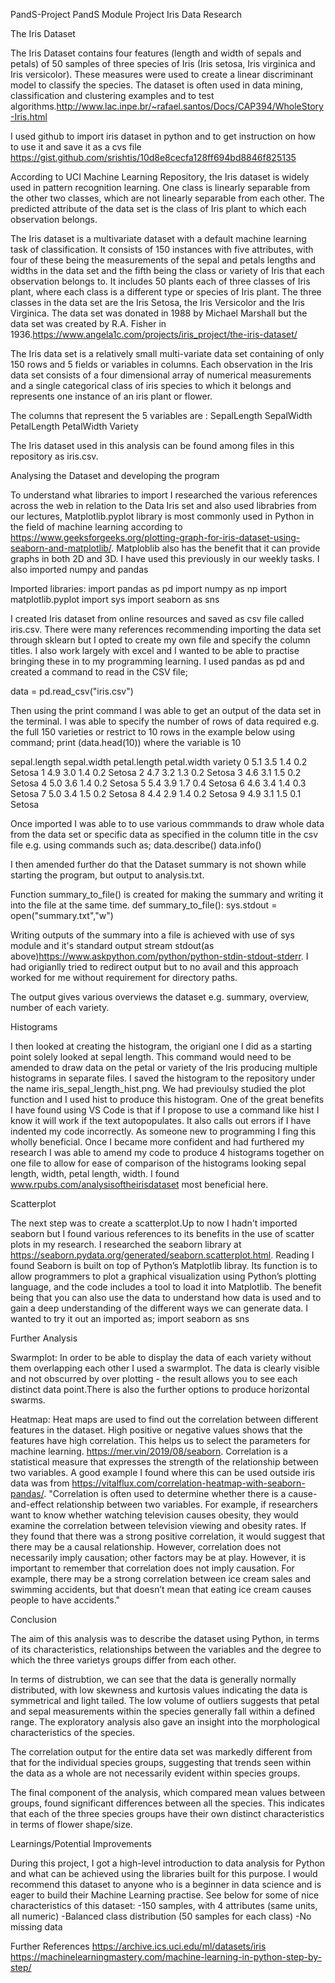 PandS-Project
PandS Module Project
Iris Data Research

The Iris Dataset

The Iris Dataset contains four features (length and width of sepals and petals) of 50 samples of three species of Iris (Iris setosa, Iris virginica and Iris versicolor). These measures were used to create a linear discriminant model to classify the species. The dataset is often used in data mining, classification and clustering examples and to test algorithms.http://www.lac.inpe.br/~rafael.santos/Docs/CAP394/WholeStory-Iris.html

I used github to import iris dataset in python and to get instruction on how to use it and save it as a cvs file https://gist.github.com/srishtis/10d8e8cecfa128ff694bd8846f825135

According to UCI Machine Learning Repository, the Iris dataset is widely used in pattern recognition learning. One class is linearly separable from the other two classes, which are not linearly separable from each other. The predicted attribute of the data set is the class of Iris plant to which each observation belongs.

The Iris dataset is a multivariate dataset with a default machine learning task of classification. It consists of 150 instances with five attributes, with four of these being the measurements of the sepal and petals lengths and widths in the data set and the fifth being the class or variety of Iris that each observation belongs to. It includes 50 plants each of three classes of Iris plant, where each class is a different type or species of Iris plant. The three classes in the data set are the Iris Setosa, the Iris Versicolor and the Iris Virginica. The data set was donated in 1988 by Michael Marshall but the data set was created by R.A. Fisher in 1936.https://www.angela1c.com/projects/iris_project/the-iris-dataset/

The Iris data set is a relatively small multi-variate data set containing of only 150 rows and 5 fields or variables in columns. Each observation in the Iris data set consists of a four dimensional array of numerical measurements and a single categorical class of iris species to which it belongs and represents one instance of an iris plant or flower.

The columns that represent the 5 variables are :
SepalLength
SepalWidth
PetalLength
PetalWidth
Variety

The Iris dataset used in this analysis can be found among files in this repository as iris.csv.

Analysing the Dataset and developing the program

To understand what libraries to import I researched the various references across the web in relation to the Data Iris set and also used librabries from our lectures,
Matplotlib.pyplot library is most commonly used in Python in the field of machine learning according to https://www.geeksforgeeks.org/plotting-graph-for-iris-dataset-using-seaborn-and-matplotlib/. Matploblib also has the benefit that it can provide graphs in both 2D and 3D. I have used this previously in our weekly tasks. I also imported numpy and pandas

Imported libraries:
import pandas as pd
import numpy as np
import matplotlib.pyplot 
import sys
import seaborn as sns

I created Iris dataset from online resources and saved as csv file called iris.csv. There were many references recommending importing the data set through sklearn but I opted to create my own file and specify the column titles. I also work largely with excel and I wanted to be able to practise bringing these in to my programming learning. I used pandas as pd and created a command to read in the CSV file; 

data = pd.read_csv("iris.csv")

Then using the print command I was able to get an output of the data set in the terminal. I was able to specify the number of rows of data required e.g. the full 150 varieties or restrict to 10 rows in the example below using command;
 print (data.head(10)) where the variable is 10

   sepal.length  sepal.width  petal.length  petal.width variety
0           5.1          3.5           1.4          0.2  Setosa
1           4.9          3.0           1.4          0.2  Setosa
2           4.7          3.2           1.3          0.2  Setosa
3           4.6          3.1           1.5          0.2  Setosa
4           5.0          3.6           1.4          0.2  Setosa
5           5.4          3.9           1.7          0.4  Setosa
6           4.6          3.4           1.4          0.3  Setosa
7           5.0          3.4           1.5          0.2  Setosa
8           4.4          2.9           1.4          0.2  Setosa
9           4.9          3.1           1.5          0.1  Setosa

Once imported I was able to to use various commmands to draw whole data from the data set or specific data as specified in the column title in the csv file e.g. using commands such as;
data.describe()
data.info() 

I then amended further do that the Dataset summary is not shown while starting the program, but output to analysis.txt.

Function summary_to_file() is created for making the summary and writing it into the file at the same time.
def summary_to_file():
    sys.stdout = open("summary.txt","w")

Writing outputs of the summary into a file is achieved with use of sys module and it's standard output stream stdout(as above)https://www.askpython.com/python/python-stdin-stdout-stderr. I had origianlly tried to redirect output but to no avail and this approach worked for me without requirement for directory paths.

The output gives various overviews the dataset e.g. summary, overview, number of each variety.

Histograms

I then looked at creating the histogram, the origianl one I did as a starting point solely looked at sepal length. This command would need to be amended to draw data on the petal or variety of the Iris producing multiple histograms in separate files. I saved the histogram to the repository under the name iris_sepal_length_hist.png. We had previoulsy studied the plot function and I used hist to produce this histogram. One of the great benefits I have found using VS Code is that if I propose to use a command like hist I know it will work if the text autopopulates. It also calls out errors if I have indented my code incorrectly. As someone new to programming I fing this wholly beneficial. Once I became more confident and had furthered my research I was able to amend my code to produce 4 histograms together on one file to allow for ease of comparison of the histograms looking sepal length, width, petal length, width. I found www.rpubs.com/analysisoftheirisdataset most beneficial here.

Scatterplot

The next step was to create a scatterplot.Up to now I hadn't imported seaborn but I found various references to its benefits in the use of scatter plots in my research. I researched the seaborn library at https://seaborn.pydata.org/generated/seaborn.scatterplot.html. Reading I found Seaborn is built on top of Python’s Matplotlib libray. Its function is to allow programmers to plot a graphical visualization using Python’s plotting language, and the code includes a tool to load it into Matplotlib. The benefit being that you can also use the data to understand how data is used and to gain a deep understanding of the different ways we can generate data. I wanted to try it out an imported as; import seaborn as sns

Further Analysis

Swarmplot:
In order to be able to display the data of each variety without them overlapping each other I used a swarmplot. The data is clearly visible and not obscurred by over plotting - the result allows you to see each distinct data point.There is also the further options to produce horizontal swarms.

Heatmap:
Heat maps are used to find out the correlation between different features in the dataset. High positive or negative values shows that the features have high correlation. This helps us to select the parameters for machine learning. https://mer.vin/2019/08/seaborn. Correlation is a statistical measure that expresses the strength of the relationship between two variables. A good example I found where this can be used outside iris data was from https://vitalflux.com/correlation-heatmap-with-seaborn-pandas/.
  "Correlation is often used to determine whether there is a cause-and-effect relationship between two variables. For example, if researchers want to know whether watching television causes obesity, they would examine the correlation between television viewing and obesity rates. If they found that there was a strong positive correlation, it would suggest that there may be a causal relationship. However, correlation does not necessarily imply causation; other factors may be at play. However, it is important to remember that correlation does not imply causation. For example, there may be a strong correlation between ice cream sales and swimming accidents, but that doesn’t mean that eating ice cream causes people to have accidents."

Conclusion

The aim of this analysis was to describe the dataset using Python, in terms of its characteristics, relationships between the variables and the degree to which the three varietys groups differ from each other.

In terms of distrubtion, we can see that the data is generally normally distributed, with low skewness and kurtosis values indicating the data is symmetrical and light tailed. The low volume of outliers suggests that petal and sepal measurements within the species generally fall within a defined range. The exploratory analysis also gave an insight into the morphological characteristics of the species.

The correlation output for the entire data set was markedly different from that for the individual species groups, suggesting that trends seen within the data as a whole are not necessarily evident within species groups.

The final component of the analysis, which compared mean values between groups, found significant differences between all the species. This indicates that each of the three species groups have their own distinct characteristics in terms of flower shape/size.

Learnings/Potential Improvements

During this project, I got a high-level introduction to data analysis for Python and what can be achieved using the libraries built for this purpose. I would recommend this dataset to anyone who is a beginner in data science and is eager to build their Machine Learning practise. 
See below for some of nice characteristics of this dataset:
-150 samples, with 4 attributes (same units, all numeric)
-Balanced class distribution (50 samples for each class)
-No missing data





Further References
https://archive.ics.uci.edu/ml/datasets/iris
https://machinelearningmastery.com/machine-learning-in-python-step-by-step/



